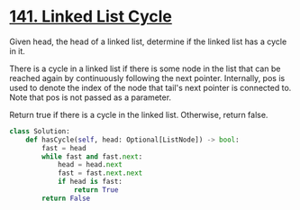 # [141. Linked List Cycle](https://leetcode.com/problems/linked-list-cycle/description/)

Given head, the head of a linked list, determine if the linked list has a cycle in it.

There is a cycle in a linked list if there is some node in the list that can be reached again by continuously following the next pointer. Internally, pos is used to denote the index of the node that tail's next pointer is connected to. Note that pos is not passed as a parameter.

Return true if there is a cycle in the linked list. Otherwise, return false.

```py
class Solution:
    def hasCycle(self, head: Optional[ListNode]) -> bool:
        fast = head
        while fast and fast.next:
            head = head.next
            fast = fast.next.next
            if head is fast:
                return True
        return False
```